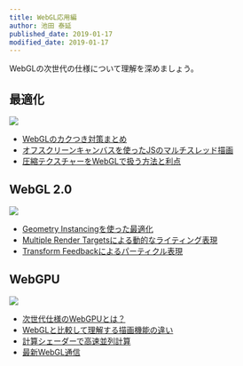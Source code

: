 ```yaml
---
title: WebGL応用編
author: 池田 泰延
published_date: 2019-01-17
modified_date: 2019-01-17
---
```


WebGLの次世代の仕様について理解を深めましょう。

## 最適化

![](https://ics.media/wp-content/uploads/2018/05/180502_webgl_compressedtexture_atf_eyecatch.png)

- [WebGLのカクつき対策まとめ](https://ics.media/entry/12930)
- [オフスクリーンキャンバスを使ったJSのマルチスレッド描画](https://ics.media/entry/19043)
- [圧縮テクスチャーをWebGLで扱う方法と利点](https://ics.media/entry/17863)

## WebGL 2.0

![](https://ics.media/wp-content/uploads/2017/07/170706_webgl2_eyecatch.png)

- [Geometry Instancingを使った最適化](https://ics.media/entry/16060)
- [Multiple Render Targetsによる動的なライティング表現](https://ics.media/entry/17120)
- [Transform Feedbackによるパーティクル表現](https://ics.media/entry/17505)

## WebGPU

![](https://ics.media/wp-content/uploads/2018/06/180619_WebGPU_ComputeShader_eyecatch.png)

- [次世代仕様のWebGPUとは？](https://ics.media/entry/18412)
- [WebGLと比較して理解する描画機能の違い](https://ics.media/entry/18507)
- [計算シェーダーで高速並列計算](https://ics.media/entry/18467)
- [最新WebGL通信](https://ics.media/entry/19657)
